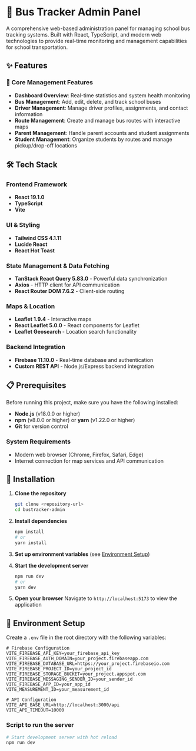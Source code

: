 # 🚌 Bus Tracker Admin Panel

A comprehensive web-based administration panel for managing school bus tracking systems. Built with React, TypeScript, and modern web technologies to provide real-time monitoring and management capabilities for school transportation.


## ✨ Features

### 🎯 Core Management Features

- **Dashboard Overview**: Real-time statistics and system health monitoring
- **Bus Management**: Add, edit, delete, and track school buses
- **Driver Management**: Manage driver profiles, assignments, and contact information
- **Route Management**: Create and manage bus routes with interactive maps
- **Parent Management**: Handle parent accounts and student assignments
- **Student Management**: Organize students by routes and manage pickup/drop-off locations


## 🛠️ Tech Stack

### Frontend Framework

- **React 19.1.0** 
- **TypeScript** 
- **Vite** 

### UI & Styling

- **Tailwind CSS 4.1.11** 
- **Lucide React** 
- **React Hot Toast** 

### State Management & Data Fetching

- **TanStack React Query 5.83.0** - Powerful data synchronization
- **Axios** - HTTP client for API communication
- **React Router DOM 7.6.2** - Client-side routing

### Maps & Location

- **Leaflet 1.9.4** - Interactive maps
- **React Leaflet 5.0.0** - React components for Leaflet
- **Leaflet Geosearch** - Location search functionality

### Backend Integration

- **Firebase 11.10.0** - Real-time database and authentication
- **Custom REST API** - Node.js/Express backend integration

## 📋 Prerequisites

Before running this project, make sure you have the following installed:

- **Node.js** (v18.0.0 or higher)
- **npm** (v8.0.0 or higher) or **yarn** (v1.22.0 or higher)
- **Git** for version control

### System Requirements

- Modern web browser (Chrome, Firefox, Safari, Edge)
- Internet connection for map services and API communication

## 🚀 Installation

1. **Clone the repository**

   ```bash
   git clone <repository-url>
   cd bustracker-admin
   ```

2. **Install dependencies**

   ```bash
   npm install
   # or
   yarn install
   ```

3. **Set up environment variables** (see [Environment Setup](#environment-setup))

4. **Start the development server**

   ```bash
   npm run dev
   # or
   yarn dev
   ```

5. **Open your browser**
   Navigate to `http://localhost:5173` to view the application

## 🔧 Environment Setup

Create a `.env` file in the root directory with the following variables:

```env
# Firebase Configuration
VITE_FIREBASE_API_KEY=your_firebase_api_key
VITE_FIREBASE_AUTH_DOMAIN=your_project.firebaseapp.com
VITE_FIREBASE_DATABASE_URL=https://your_project.firebaseio.com
VITE_FIREBASE_PROJECT_ID=your_project_id
VITE_FIREBASE_STORAGE_BUCKET=your_project.appspot.com
VITE_FIREBASE_MESSAGING_SENDER_ID=your_sender_id
VITE_FIREBASE_APP_ID=your_app_id
VITE_MEASUREMENT_ID=your_measurement_id

# API Configuration
VITE_API_BASE_URL=http://localhost:3000/api
VITE_API_TIMEOUT=10000

```

###  Script to run the server

```bash
# Start development server with hot reload
npm run dev

```


